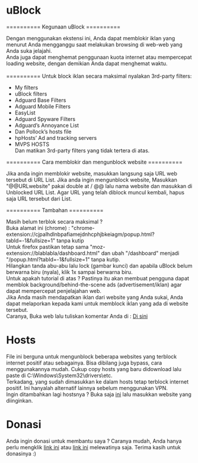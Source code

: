 # uBlock
========== Kegunaan uBlock ==========

Dengan menggunakan ekstensi ini, Anda dapat memblokir iklan yang menurut Anda mengganggu saat melakukan browsing di web-web yang Anda suka jelajahi.<br>
Anda juga dapat menghemat penggunaan kuota internet atau mempercepat loading website, dengan demikian Anda dapat menghemat waktu.<br>
<br>
========== Untuk block iklan secara maksimal nyalakan 3rd-party filters:

- My filters<br>
- uBlock filters<br>
- Adguard Base Filters<br>
- Adguard Mobile Filters<br>
- EasyList<br>
- Adguard Spyware Filters<br>
- Adguard’s Annoyance List<br>
- Dan Pollock’s hosts file<br>
- hpHosts’ Ad and tracking servers<br>
- MVPS HOSTS<br>
Dan matikan 3rd-party filters yang tidak tertera di atas.

========== Cara memblokir dan mengunblock website ==========

Jika anda ingin memblokir website, masukkan langsung saja URL web tersebut di URL List.
Jika anda ingin mengunblock website, Masukkan "@@URLwebsite" pakai double at / @@ lalu nama website dan masukkan di Unblocked URL List.
Agar URL yang telah diblock muncul kembali, hapus saja URL tersebut dari List.

========== Tambahan ==========

Masih belum terblok secara maksimal ?<br>
Buka alamat ini (chrome) : "chrome-extension://cjpalhdlnbpafiamejdnhcphjbkeiagm/popup.html?tabId=-1&fullsize=1" tanpa kutip<br>
Untuk firefox pastikan tetap sama "moz-extension://blablabla/dashboard.html" dan ubah "/dashboard" menjadi "/popup.html?tabId=-1&fullsize=1" tanpa kutip.<br>
Hilangkan tanda abu-abu lalu lock (gambar kunci) dan apabila uBlock belum berwarna biru (nyala), klik 1x sampai berwarna biru.<br>
Untuk apakah tutorial di atas ? Pastinya itu akan membuat pengguna dapat memblok background/behind-the-scene ads (advertisement/iklan) agar dapat mempercepat penjelajahan web.<br>
Jika Anda masih mendapatkan iklan dari website yang Anda sukai, Anda dapat melaporkan kepada kami untuk memblock iklan yang ada di website tersebut.<br>
Caranya, Buka web lalu tuliskan komentar Anda di : <a href="https://github.com/Hakame-kun/uBlock/issues">Di sini</a>

# Hosts
File ini berguna untuk mengunblock beberapa websites yang terblock internet positif atau sebagainya. Bisa dibilang juga bypass, cara menggunakannya mudah. Cukup copy hosts yang baru didownload lalu paste di C:\Windows\System32\drivers\etc.<br>
Terkadang, yang sudah dimasukkan ke dalam hosts tetap terblock internet positif. Ini hanyalah alternatif lainnya sebelum menggunakan VPN.<br>
Ingin ditambahkan lagi hostsnya ? Buka saja <a href="https://github.com/Hakame-kun/uBlock/issues">ini</a> lalu masukkan website yang diinginkan.

# Donasi
Anda ingin donasi untuk membantu saya ? Caranya mudah, Anda hanya perlu mengklik <a href="https://ouo.io/APuZKrZ">link ini</a> atau <a href="http://1safe.link/sWzwpdan">link ini</a> melewatinya saja. Terima kasih untuk donasinya :)
